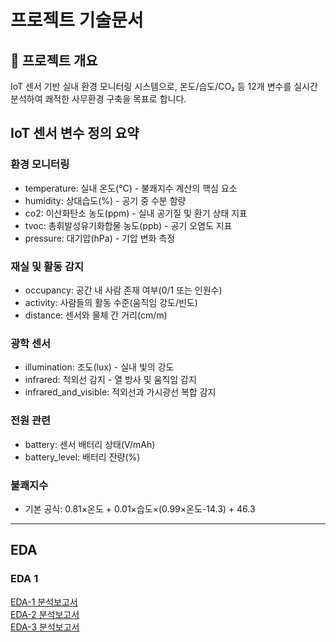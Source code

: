 # 프로젝트 기술문서

## 📌 프로젝트 개요
IoT 센서 기반 실내 환경 모니터링 시스템으로, 온도/습도/CO₂ 등 12개 변수를 실시간 분석하여 쾌적한 사무환경 구축을 목표로 합니다.

## IoT 센서 변수 정의 요약
### 환경 모니터링
- temperature: 실내 온도(°C) - 불쾌지수 계산의 핵심 요소
- humidity: 상대습도(%) - 공기 중 수분 함량
- co2: 이산화탄소 농도(ppm) - 실내 공기질 및 환기 상태 지표
- tvoc: 총휘발성유기화합물 농도(ppb) - 공기 오염도 지표
- pressure: 대기압(hPa) - 기압 변화 측정

### 재실 및 활동 감지
- occupancy: 공간 내 사람 존재 여부(0/1 또는 인원수)
- activity: 사람들의 활동 수준(움직임 강도/빈도)
- distance: 센서와 물체 간 거리(cm/m)

### 광학 센서
- illumination: 조도(lux) - 실내 빛의 강도
- infrared: 적외선 감지 - 열 방사 및 움직임 감지
- infrared_and_visible: 적외선과 가시광선 복합 감지

### 전원 관련
- battery: 센서 배터리 상태(V/mAh)
- battery_level: 배터리 잔량(%)

### 불쾌지수
- 기본 공식: 0.81×온도 + 0.01×습도×(0.99×온도-14.3) + 46.3

---

## EDA 

### EDA 1 
[EDA-1 분석보고서](doc/EDA1_통계분석_분포_분석보고서.md)<br>
[EDA-2 분석보고서](doc/EDA2_장소별_데이터_분석보고서.md)<br>
[EDA-3 분석보고서](doc/EDA3_변수간_상관관계_분석보고서.md)
